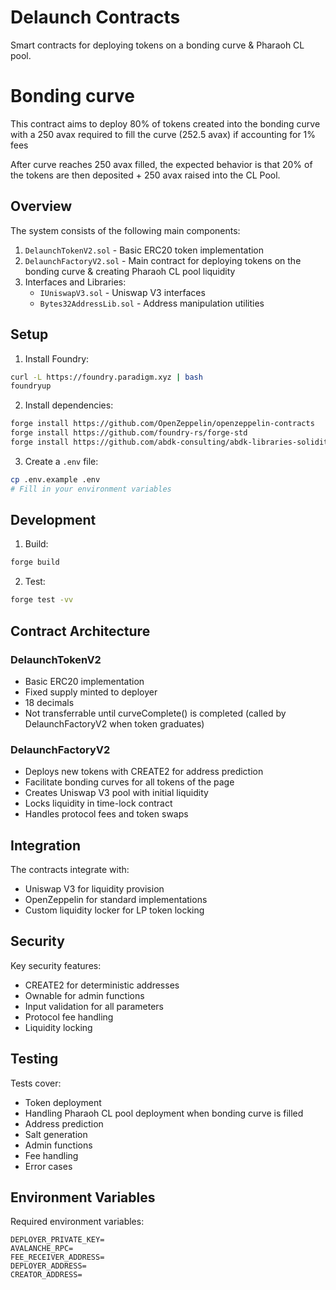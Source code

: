 # Delaunch Contracts

Smart contracts for deploying tokens on a bonding curve & Pharaoh CL pool.

# Bonding curve

This contract aims to deploy 80% of tokens created into the bonding curve with a 250 avax required to fill the curve (252.5 avax) if accounting for 1% fees

After curve reaches 250 avax filled, the expected behavior is that 20% of the tokens are then deposited + 250 avax raised into the CL Pool.

## Overview

The system consists of the following main components:

1. `DelaunchTokenV2.sol` - Basic ERC20 token implementation
2. `DelaunchFactoryV2.sol` - Main contract for deploying tokens on the bonding curve & creating Pharaoh CL pool liquidity
3. Interfaces and Libraries:
   - `IUniswapV3.sol` - Uniswap V3 interfaces
   - `Bytes32AddressLib.sol` - Address manipulation utilities

## Setup

1. Install Foundry:

```bash
curl -L https://foundry.paradigm.xyz | bash
foundryup
```

2. Install dependencies:

```bash
forge install https://github.com/OpenZeppelin/openzeppelin-contracts
forge install https://github.com/foundry-rs/forge-std
forge install https://github.com/abdk-consulting/abdk-libraries-solidity.git
```

3. Create a `.env` file:

```bash
cp .env.example .env
# Fill in your environment variables
```

## Development

1. Build:

```bash
forge build
```

2. Test:

```bash
forge test -vv
```

## Contract Architecture

### DelaunchTokenV2

- Basic ERC20 implementation
- Fixed supply minted to deployer
- 18 decimals
- Not transferrable until curveComplete() is completed (called by DelaunchFactoryV2 when token graduates)

### DelaunchFactoryV2

- Deploys new tokens with CREATE2 for address prediction
- Facilitate bonding curves for all tokens of the page
- Creates Uniswap V3 pool with initial liquidity
- Locks liquidity in time-lock contract
- Handles protocol fees and token swaps

## Integration

The contracts integrate with:

- Uniswap V3 for liquidity provision
- OpenZeppelin for standard implementations
- Custom liquidity locker for LP token locking

## Security

Key security features:

- CREATE2 for deterministic addresses
- Ownable for admin functions
- Input validation for all parameters
- Protocol fee handling
- Liquidity locking

## Testing

Tests cover:

- Token deployment
- Handling Pharaoh CL pool deployment when bonding curve is filled
- Address prediction
- Salt generation
- Admin functions
- Fee handling
- Error cases

## Environment Variables

Required environment variables:

```
DEPLOYER_PRIVATE_KEY=
AVALANCHE_RPC=
FEE_RECEIVER_ADDRESS=
DEPLOYER_ADDRESS=
CREATOR_ADDRESS=
```
